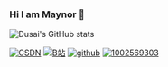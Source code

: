### Hi I am Maynor 👋
![Dusai's GitHub stats](https://github-readme-stats.vercel.app/api?username=xianyu110)

<a href="https://blog.csdn.net/xianyu120"> <img src="https://img.shields.io/badge/csdn-博客-purple.svg" alt="CSDN" /></a> 
<a href="https://space.bilibili.com/399102586"> <img src="https://img.shields.io/badge/bilibili-%E8%A7%86%E9%A2%91-black.svg" alt="B站" /></a> 
 <a href="https://github.com/xianyu110"> <img src="https://img.shields.io/badge/github-github-yellow.svg" alt="github" /></a> 
     <a href="#QQ">
        <img src="https://img.shields.io/badge/QQ:1002569303-green.svg" alt="1002569303" />
    </a>
<!--
**xianyu110/xianyu110** is a ✨ _special_ ✨ repository because its `README.md` (this file) appears on your GitHub profile.
![dbfebcde6180edfa1f54b11cd8abfd8](https://user-images.githubusercontent.com/53889513/229277183-22cc889d-6b2a-446a-b3a4-e009258bd2c3.jpg)
![20211020194337](https://user-images.githubusercontent.com/53889513/229345151-dc3134ea-9dc5-4569-bb83-063d5b1fb7c4.png)

Here are some ideas to get you started:

- 🔭 I’m currently working on ...
- 🌱 I’m currently learning ...
- 👯 I’m looking to collaborate on ...
- 🤔 I’m looking for help with ...
- 💬 Ask me about ...
- 📫 How to reach me: ...
- 😄 Pronouns: ...
- ⚡ Fun fact: ...
-->
